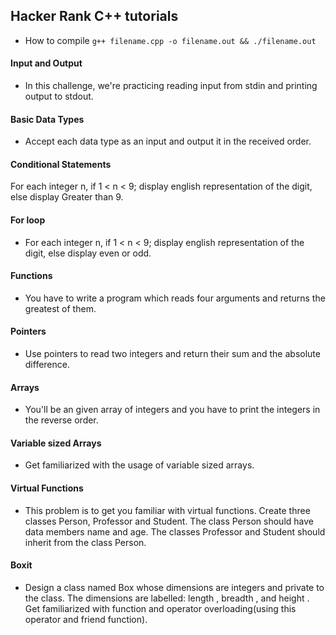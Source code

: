 ## Hacker Rank C++ tutorials

- How to compile
`g++ filename.cpp -o filename.out && ./filename.out`

#### Input and Output
- In this challenge, we're practicing reading input from stdin and printing output to stdout.

#### Basic Data Types
- Accept each data type as an input and output it in the received order.

#### Conditional Statements
For each integer n, if 1 < n < 9; display english representation of the digit, else display Greater than 9.

#### For loop
- For each integer n, if 1 < n < 9; display english representation of the digit, else display even or odd.

#### Functions
- You have to write a program which reads four arguments and returns the greatest of them.

#### Pointers
- Use pointers to read two integers and return their sum and the absolute difference. 

#### Arrays
- You'll be an given array of  integers and you have to print the integers in the reverse order.

#### Variable sized Arrays
- Get familiarized with the usage of variable sized arrays.

#### Virtual Functions
- This problem is to get you familiar with virtual functions. Create three classes Person, Professor and Student. The class Person should have data members name and age. The classes Professor and Student should inherit from the class Person.

#### Boxit
- Design a class named Box whose dimensions are integers and private to the class. The dimensions are labelled: length , breadth , and height . Get familiarized with function and operator overloading(using this operator and friend function).
